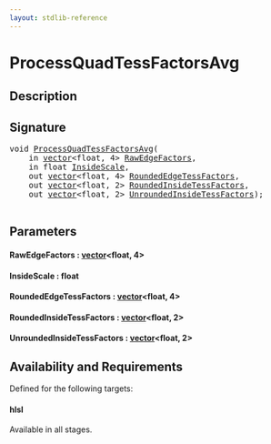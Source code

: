 ```yaml
---
layout: stdlib-reference
---
```


# ProcessQuadTessFactorsAvg

## Description





## Signature 

<pre>
<span class="code_keyword">void</span> <a href="processquadtessfactorsavg-07bfm">ProcessQuadTessFactorsAvg</a>(
    <span class="code_keyword">in</span> <a href="../types/vector/index" class="code_type">vector</a>&lt;<span class="code_keyword">float</span>, 4&gt; <a href="processquadtessfactorsavg-07bfm#decl-RawEdgeFactors" class="code_param">RawEdgeFactors</a>,
    <span class="code_keyword">in</span> <span class="code_keyword">float</span> <a href="processquadtessfactorsavg-07bfm#decl-InsideScale" class="code_param">InsideScale</a>,
    <span class="code_keyword">out</span> <a href="../types/vector/index" class="code_type">vector</a>&lt;<span class="code_keyword">float</span>, 4&gt; <a href="processquadtessfactorsavg-07bfm#decl-RoundedEdgeTessFactors" class="code_param">RoundedEdgeTessFactors</a>,
    <span class="code_keyword">out</span> <a href="../types/vector/index" class="code_type">vector</a>&lt;<span class="code_keyword">float</span>, 2&gt; <a href="processquadtessfactorsavg-07bfm#decl-RoundedInsideTessFactors" class="code_param">RoundedInsideTessFactors</a>,
    <span class="code_keyword">out</span> <a href="../types/vector/index" class="code_type">vector</a>&lt;<span class="code_keyword">float</span>, 2&gt; <a href="processquadtessfactorsavg-07bfm#decl-UnroundedInsideTessFactors" class="code_param">UnroundedInsideTessFactors</a>);

</pre>

## Parameters

####  <a id="decl-RawEdgeFactors"></a>RawEdgeFactors  : [vector](../types/vector/index)\<float, 4\>
####  <a id="decl-InsideScale"></a>InsideScale  : float
####  <a id="decl-RoundedEdgeTessFactors"></a>RoundedEdgeTessFactors  : [vector](../types/vector/index)\<float, 4\>
####  <a id="decl-RoundedInsideTessFactors"></a>RoundedInsideTessFactors  : [vector](../types/vector/index)\<float, 2\>
####  <a id="decl-UnroundedInsideTessFactors"></a>UnroundedInsideTessFactors  : [vector](../types/vector/index)\<float, 2\>

## Availability and Requirements

Defined for the following targets:

#### hlsl
Available in all stages.




